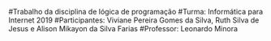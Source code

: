 #Trabalho da disciplina de lógica de programação
#Turma: Informática para Internet 2019
#Participantes: Viviane Pereira Gomes da Silva, Ruth Silva de Jesus e Alison Mikayon da Silva Farias
#Professor: Leonardo Minora
